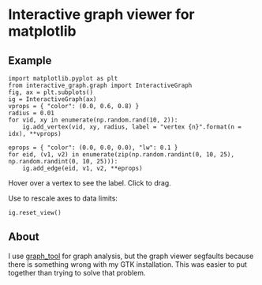 # Interactive graph viewer for matplotlib

## Example

```
import matplotlib.pyplot as plt
from interactive_graph.graph import InteractiveGraph
fig, ax = plt.subplots()
ig = InteractiveGraph(ax)
vprops = { "color": (0.0, 0.6, 0.8) }
radius = 0.01
for vid, xy in enumerate(np.random.rand(10, 2)):
    ig.add_vertex(vid, xy, radius, label = "vertex {n}".format(n = idx), **vprops)

eprops = { "color": (0.0, 0.0, 0.0), "lw": 0.1 }
for eid, (v1, v2) in enumerate(zip(np.random.randint(0, 10, 25), np.random.randint(0, 10, 25))):
    ig.add_edge(eid, v1, v2, **eprops)
```

Hover over a vertex to see the label.  Click to drag.

Use to rescale axes to data limits:

```
ig.reset_view()
```

## About

I use [graph_tool](https://graph-tool.skewed.de) for graph analysis, but the graph viewer segfaults because there is something wrong with my GTK installation.  This was easier to put together than trying to solve that problem.

